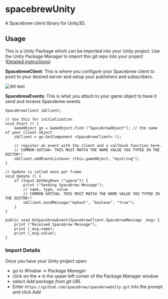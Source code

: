 spacebrewUnity
==============

A Spacebrew client library for Unity3D. 

## Usage

This is a Unity Package which can be imported into your Unity project. Use the Unity Package Manager to import this git repo into your project ([Detailed instructions](#import-details))

__SpacebrewClient__: This is where you configure your Spacebrew client to point to your desired server and setup your publishers and subscribers.

![Alt text](/screenshots/Capture.PNG "Spacebrew Client")

__SpacebrewEvents__: This is what you attach to your game object to have it send and receive Spacebrew events.


	SpacebrewClient sbClient;

	// Use this for initialization
	void Start () {
		GameObject go = GameObject.Find ("SpacebrewObject"); // the name of your client object
		sbClient = go.GetComponent <SpacebrewClient> ();

		// register an event with the client and a callback function here.
		// COMMON GOTCHA: THIS MUST MATCH THE NAME VALUE YOU TYPED IN THE EDITOR!!
		sbClient.addEventListener (this.gameObject, "mystring");
	}

	// Update is called once per frame
	void Update () {
		if (Input.GetKeyDown ("space")) {
			print ("Sending Spacebrew Message");
			// name, type, value
			// COMMON GOTCHA: THIS MUST MATCH THE NAME VALUE YOU TYPED IN THE EDITOR!!
			sbClient.sendMessage("mybool", "boolean", "true");
		}
	}

	public void OnSpacebrewEvent(SpacebrewClient.SpacebrewMessage _msg) {
		print ("Received Spacebrew Message");
		print (_msg.name);
		print (_msg.value);
	}


### Import Details

Once you have your Unity project open:

* go to _Window -> Package Manager_ 
* click on the __+__ in the upper left corner of the Package Manager window 
* select _Add package from git URL_
* Enter `https://github.com/spacebrew/spacebrewUnity.git` into the  prompt and click _Add_